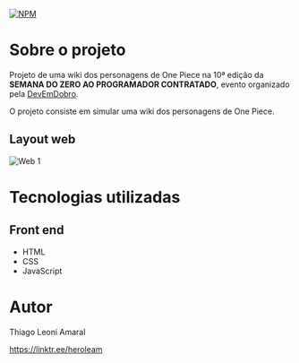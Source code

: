 [![NPM](https://img.shields.io/npm/l/react)](https://github.com/HeroLeam/szpc10-projeto-onepiece/blob/main/LICENSE) 

# Sobre o projeto

Projeto de uma wiki dos personagens de One Piece na 10ª edição da **SEMANA DO ZERO AO PROGRAMADOR CONTRATADO**, evento organizado pela [DevEmDobro](https://devemdobro.com/ "Site do DevEmDobro").

O projeto consiste em simular uma wiki dos personagens de One Piece.

## Layout web
![Web 1]()

# Tecnologias utilizadas
## Front end
- HTML
- CSS
- JavaScript

# Autor

Thiago Leoni Amaral

https://linktr.ee/heroleam